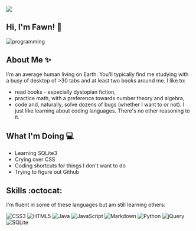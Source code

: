 ![](https://gpvc.arturio.dev/Fawn-27)
## Hi, I'm Fawn! 👋         
![programming](https://user-images.githubusercontent.com/117617224/205458132-5f17b709-9be5-4433-be2d-1753877b7941.jpg)

## About Me ✨
I'm an average human living on Earth. You'll typically find me studying with a busy of desktop of >30 tabs and at least two books around me. I like to:
- read books - especially dystopian fiction,
- practice math, with a preference towards number theory and algebra,
- code and, naturally, solve dozens of bugs (whether I want to or not).
I just like learning about coding languages. There's no other reasoning to it.

## What I'm Doing 💻
- Learning SQLite3
- Crying over CSS
- Coding shortcuts for things I don't want to do 
- Trying to figure out Github

## Skills :octocat:
I'm fluent in some of these languages but am still learning others:

![CSS3](https://img.shields.io/badge/css3-%231572B6.svg?style=for-the-badge&logo=css3&logoColor=white) 
![HTML5](https://img.shields.io/badge/html5-%23E34F26.svg?style=for-the-badge&logo=html5&logoColor=white)
![Java](https://img.shields.io/badge/java-%23ED8B00.svg?style=for-the-badge&logo=java&logoColor=white)
![JavaScript](https://img.shields.io/badge/javascript-%23323330.svg?style=for-the-badge&logo=javascript&logoColor=%23F7DF1E)
![Markdown](https://img.shields.io/badge/markdown-%23000000.svg?style=for-the-badge&logo=markdown&logoColor=white)
![Python](https://img.shields.io/badge/python-3670A0?style=for-the-badge&logo=python&logoColor=ffdd54)
![jQuery](https://img.shields.io/badge/jquery-%230769AD.svg?style=for-the-badge&logo=jquery&logoColor=white)
![SQLite](https://img.shields.io/badge/sqlite-%2307405e.svg?style=for-the-badge&logo=sqlite&logoColor=white)

